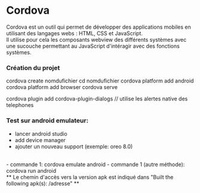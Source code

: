 # Cordova
Cordova est un outil qui permet de développer des applications mobiles en utilisant des langages webs : HTML, CSS et JavaScript. <br/>
Il utilise pour cela les composants webview des différents systèmes avec une sucouche permettant au JavaScript d'intéragir avec des fonctions systèmes.

### Création du projet

cordova create nomdufichier
cd nomdufichier
cordova platform add android
cordova platform add browser
cordova serve

cordova plugin add cordova-plugin-dialogs // utilise les alertes native des telephones

### Test sur android emulateur: 
- lancer android studio
- add device manager
- ajouter un nouveau support (exemple: oreo 8.0)
<br/>
- commande 1: cordova emulate android
- commande 1 (autre méthode): cordova run android
<br/>
** Le chemin d'accès vers la version apk est indiqué dans "Built the following apk(s): /adresse" **